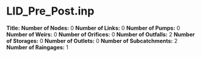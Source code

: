 # LID_Pre_Post.inp
**Title:** 
**Number of Nodes:** 0
**Number of Links:** 0
**Number of Pumps:** 0
**Number of Weirs:** 0
**Number of Orifices:** 0
**Number of Outfalls:** 2
**Number of Storages:** 0
**Number of Outlets:** 0
**Number of Subcatchments:** 2
**Number of Raingages:** 1

